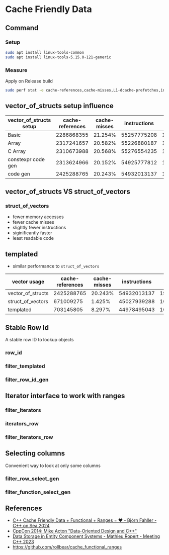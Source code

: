 # Cache Friendly Data

## Command

### Setup

```bash
sudo apt install linux-tools-common
sudo apt install linux-tools-5.15.0-121-generic
```

### Measure
Apply on Release build

```bash
sudo perf stat -e cache-references,cache-misses,L1-dcache-prefetches,instructions,cpu-cycles,branches,branch-misses,duration_time 
```

## vector_of_structs setup influence

| vector_of_structs setup  | cache-references | cache-misses | instructions | cpu-cycles  | branches    | branch-misses | duration_time, ns |
| ------------------------ | ---------------- | ------------ | ------------ | ----------- | ----------- | ------------- | ----------------- |
| Basic                    | 2286868355       | 21.254%      | 55257775208  | 17495420238 | 10020196041 | 0.03%         | 4468534359        |
| Array                    | 2317241657       | 20.582%      | 55226880187  | 17845067340 | 10026661054 | 0.03%         | 4560701464        |
| C Array                  | 2310673988       | 20.568%      | 55276554235  | 17865587967 | 10025055147 | 0.03%         | 4562179276        |
| constexpr code gen       | 2313624966       | 20.152%      | 54925777812  | 17690694699 |  9982626444 | 0.01%         | 4504327743        |
| code gen                 | 2425288765       | 20.243%      | 54932013137  | 19262801054 |  9985158806 | 0.01%         | 4928504320        |

## vector_of_structs VS struct_of_vectors

### struct_of_vectors
* fewer memory accesses
* fewer cache misses
* slightly fewer instructions
* siginificantly faster
* least readable code

## templated
* similar performance to `struct_of_vectors`

| vector usage      | cache-references | cache-misses | instructions | cpu-cycles  | branches    | branch-misses | duration_time, ns |
| ----------------- | ---------------- | ------------ | ------------ | ----------- | ----------- | ------------- | ----------------- |
| vector_of_structs | 2425288765       | 20.243%      | 54932013137  | 19262801054 |  9985158806 | 0.01%         | 4928504320        |
| struct_of_vectors | 671009275        | 1.425%       | 45027939288  | 10290274244 |  9967927669 | 0.01%         | 2775468400        |
| templated         | 703145805        | 8.297%       | 44978495043  | 10433181704 |  9979916163 | 0.01%         | 2674998497        |

## Stable Row Id
A stable row ID to lookup objects

### row_id

### filter_templated

### filter_row_id_gen

## Iterator interface to work with ranges

### filter_iterators

### iterators_row

### filter_iterators_row

## Selecting columns
Convenient way to look at only some columns

### filter_row_select_gen

### filter_function_select_gen

## References
* [C++ Cache Friendly Data + Functional + Ranges = ❤️ - Björn Fahller - C++ on Sea 2024](https://www.youtube.com/watch?v=XJzs4kC9d-Y)
* [CppCon 2014: Mike Acton "Data-Oriented Design and C++"](https://www.youtube.com/watch?v=rX0ItVEVjHc)
* [Data Storage in Entity Component Systems - Mathieu Ropert - Meeting C++ 2023](https://www.youtube.com/watch?v=b9hNKFj5R3Y)
* <https://github.com/rollbear/cache_functional_ranges>

